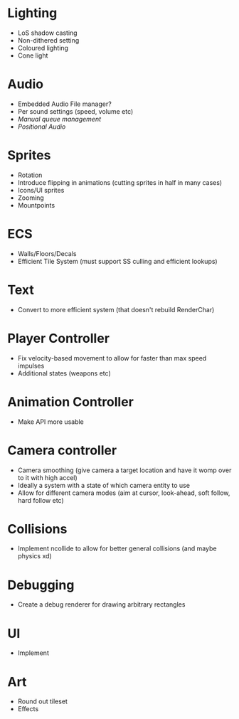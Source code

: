 # Lighting
- LoS shadow casting
- Non-dithered setting
- Coloured lighting
- Cone light

# Audio
- Embedded Audio File manager?
- Per sound settings (speed, volume etc)
- *Manual queue management*
- *Positional Audio*

# Sprites
- Rotation
- Introduce flipping in animations (cutting sprites in half in many cases)
- Icons/UI sprites
- Zooming
- Mountpoints

# ECS
- Walls/Floors/Decals
- Efficient Tile System (must support SS culling and efficient lookups)

# Text
- Convert to more efficient system (that doesn't rebuild RenderChar)

# Player Controller
- Fix velocity-based movement to allow for faster than max speed impulses
- Additional states (weapons etc)

# Animation Controller
- Make API more usable

# Camera controller
- Camera smoothing (give camera a target location and have it womp over to it with high accel)
- Ideally a system with a state of which camera entity to use
- Allow for different camera modes (aim at cursor, look-ahead, soft follow, hard follow etc)

# Collisions
- Implement ncollide to allow for better general collisions (and maybe physics xd)

# Debugging
- Create a debug renderer for drawing arbitrary rectangles

# UI
- Implement

# Art
- Round out tileset
- Effects
